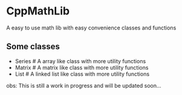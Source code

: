 # CppMathLib

A easy to use math lib with easy convenience classes and functions

## Some classes

- Series # A array like class with more utility functions
- Matrix # A matrix like class with more utility functions
- List   # A linked list like class with more utility functions

obs: This is still a work in progress and will be updated soon...
